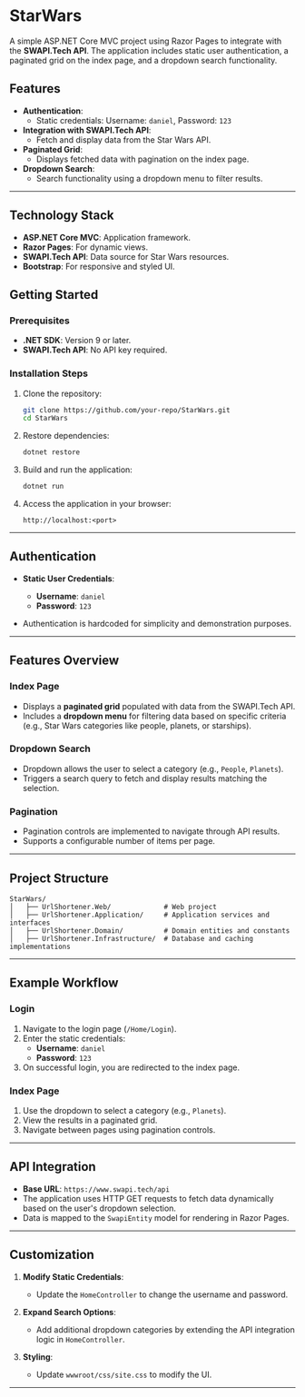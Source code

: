 # StarWars

A simple ASP.NET Core MVC project using Razor Pages to integrate with the **SWAPI.Tech API**. The application includes static user authentication, a paginated grid on the index page, and a dropdown search functionality.

## Features
- **Authentication**:
  - Static credentials: Username: `daniel`, Password: `123`
- **Integration with SWAPI.Tech API**:
  - Fetch and display data from the Star Wars API.
- **Paginated Grid**:
  - Displays fetched data with pagination on the index page.
- **Dropdown Search**:
  - Search functionality using a dropdown menu to filter results.

---

## Technology Stack
- **ASP.NET Core MVC**: Application framework.
- **Razor Pages**: For dynamic views.
- **SWAPI.Tech API**: Data source for Star Wars resources.
- **Bootstrap**: For responsive and styled UI.

## Getting Started
### Prerequisites
- **.NET SDK**: Version 9 or later.
- **SWAPI.Tech API**: No API key required.

### Installation Steps
1. Clone the repository:
   ```bash
   git clone https://github.com/your-repo/StarWars.git
   cd StarWars
   ```
2. Restore dependencies:
   ```bash
   dotnet restore
   ```
3. Build and run the application:
   ```bash
   dotnet run
   ```

4. Access the application in your browser:
   ```
   http://localhost:<port>
   ```

---

## Authentication
- **Static User Credentials**:
  - **Username**: `daniel`
  - **Password**: `123`

- Authentication is hardcoded for simplicity and demonstration purposes.

---

## Features Overview

### Index Page
- Displays a **paginated grid** populated with data from the SWAPI.Tech API.
- Includes a **dropdown menu** for filtering data based on specific criteria (e.g., Star Wars categories like people, planets, or starships).

### Dropdown Search
- Dropdown allows the user to select a category (e.g., `People`, `Planets`).
- Triggers a search query to fetch and display results matching the selection.

### Pagination
- Pagination controls are implemented to navigate through API results.
- Supports a configurable number of items per page.

---

## Project Structure
```
StarWars/
│   ├── UrlShortener.Web/             # Web project
│   ├── UrlShortener.Application/     # Application services and interfaces
│   ├── UrlShortener.Domain/          # Domain entities and constants
│   ├── UrlShortener.Infrastructure/  # Database and caching implementations
```

---

## Example Workflow

### Login
1. Navigate to the login page (`/Home/Login`).
2. Enter the static credentials:
   - **Username**: `daniel`
   - **Password**: `123`
3. On successful login, you are redirected to the index page.

### Index Page
1. Use the dropdown to select a category (e.g., `Planets`).
2. View the results in a paginated grid.
3. Navigate between pages using pagination controls.

---

## API Integration
- **Base URL**: `https://www.swapi.tech/api`
- The application uses HTTP GET requests to fetch data dynamically based on the user's dropdown selection.
- Data is mapped to the `SwapiEntity` model for rendering in Razor Pages.

---

## Customization
1. **Modify Static Credentials**:
   - Update the `HomeController` to change the username and password.

2. **Expand Search Options**:
   - Add additional dropdown categories by extending the API integration logic in `HomeController`.

3. **Styling**:
   - Update `wwwroot/css/site.css` to modify the UI.

---

